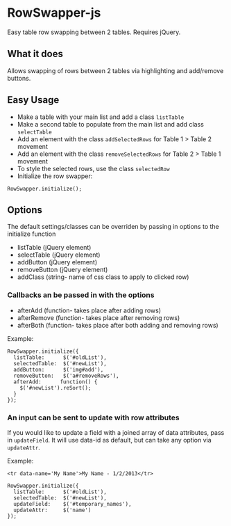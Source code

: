 RowSwapper-js
=============

Easy table row swapping between 2 tables.  Requires jQuery.

## What it does
Allows swapping of rows between 2 tables via highlighting and add/remove buttons.

## Easy Usage
* Make a table with your main list and add a class ```listTable```
* Make a second table to populate from the main list and add class ```selectTable```
* Add an element with the class ```addSelectedRows``` for Table 1 >
  Table 2 movement
* Add an element with the class ```removeSelectedRows``` for Table 2 >
  Table 1 movement
* To style the selected rows, use the class ```selectedRow```
* Initialize the row swapper:
```
RowSwapper.initialize();
```

## Options
The default settings/classes can be overriden by passing in options to
the initialize function
* listTable (jQuery element)
* selectTable (jQuery element)
* addButton (jQuery element)
* removeButton (jQuery element)
* addClass (string- name of css class to apply to clicked row)

### Callbacks an be passed in with the options
* afterAdd (function- takes place after adding rows)
* afterRemove (function- takes place after removing rows)
* afterBoth (function- takes place after both adding and removing rows)

Example:
```
RowSwapper.initialize({
  listTable:      $('#oldList'),
  selectedTable:  $('#newList'),
  addButton:      $('img#add'),
  removeButton:   $('a#removeRows'),
  afterAdd:      function() {
    $('#newList').reSort();
  }
});
```

### An input can be sent to update with row attributes
If you would like to update a field with a joined array of data
attributes, pass in ```updateField```.  It will use data-id as default,
but can take any option via ```updateAttr```.

Example:
```
<tr data-name='My Name'>My Name - 1/2/2013</tr>

RowSwapper.initialize({
  listTable:      $('#oldList'),
  selectedTable:  $('#newList'),
  updateField:    $('#temporary_names'),
  updateAttr:     $('name')
});
```
